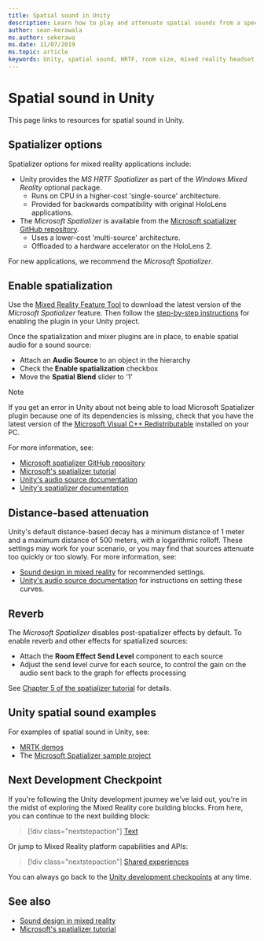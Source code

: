 ```yaml
---
title: Spatial sound in Unity
description: Learn how to play and attenuate spatial sounds from a specific 3D point within your Unity scene with examples.
author: sean-kerawala
ms.author: sekerawa
ms.date: 11/07/2019
ms.topic: article
keywords: Unity, spatial sound, HRTF, room size, mixed reality headset, windows mixed reality headset, virtual reality headset, MRTK, Mixed Reality Toolkit, spatializer, reverb
---
```


# Spatial sound in Unity

This page links to resources for spatial sound in Unity.

## Spatializer options

Spatializer options for mixed reality applications include:
* Unity provides the *MS HRTF Spatializer* as part of the *Windows Mixed Reality* optional package.
  * Runs on CPU in a higher-cost 'single-source' architecture.
  * Provided for backwards compatibility with original HoloLens applications.
* The *Microsoft Spatializer* is available from the [Microsoft spatializer GitHub repository](https://github.com/microsoft/spatialaudio-unity).
  * Uses a lower-cost 'multi-source' architecture.
  * Offloaded to a hardware accelerator on the HoloLens 2. 

For new applications, we recommend the *Microsoft Spatializer*.

## Enable spatialization

Use the [Mixed Reality Feature Tool](https://www.microsoft.com/en-us/download/details.aspx?id=102778) to download the latest version of the _Microsoft Spatializer_ feature.  Then follow the [step-by-step instructions](https://github.com/microsoft/spatialaudio-unity/blob/develop/Documentation/QuickStart.md#how-to-add-the-plugin-to-unity-projects) for enabling the plugin in your Unity project.

Once the spatialization and mixer plugins are in place, to enable spatial audio for a sound source:
* Attach an **Audio Source** to an object in the hierarchy
* Check the **Enable spatialization** checkbox
* Move the **Spatial Blend** slider to '1'

>[!NOTE]
>If you get an error in Unity about not being able to load Microsoft Spatializer plugin because one of its dependencies is missing, check that you have the latest version of the [Microsoft Visual C++ Redistributable](https://support.microsoft.com/en-us/help/2977003/the-latest-supported-visual-c-downloads) installed on your PC.

For more information, see:
* [Microsoft spatializer GitHub repository](https://github.com/microsoft/spatialaudio-unity)
* [Microsoft's spatializer tutorial](/training/modules/spatial-audio-tutorials-mrtk/)
* [Unity's audio source documentation](https://docs.unity3d.com/2019.3/Documentation/Manual/class-AudioSource.html)
* [Unity's spatializer documentation](https://docs.unity3d.com/Manual/VRAudioSpatializer.html)

## Distance-based attenuation

Unity's default distance-based decay has a minimum distance of 1 meter and a maximum distance of 500 meters, with a logarithmic rolloff. These settings may work for your scenario, or you may find that sources attenuate too quickly or too slowly. For more information, see:
* [Sound design in mixed reality](../../design/spatial-sound-design.md) for recommended settings.
* [Unity's audio source documentation](https://docs.unity3d.com/2019.3/Documentation/Manual/class-AudioSource.html) for instructions on setting these curves.

## Reverb

The _Microsoft Spatializer_ disables post-spatializer effects by default. To enable reverb and other effects for spatialized sources:
* Attach the **Room Effect Send Level** component to each source
* Adjust the send level curve for each source, to control the gain on the audio sent back to the graph for effects processing

See [Chapter 5 of the spatializer tutorial](/training/modules/spatial-audio-tutorials-mrtk/10-use-reverb-to-add-distance-to-spatial-audio) for details.

## Unity spatial sound examples

For examples of spatial sound in Unity, see:
* [MRTK demos](https://github.com/microsoft/MixedRealityToolkit-Unity/tree/main/Assets/MRTK/Examples/Demos/Audio)
* The [Microsoft Spatializer sample project](https://github.com/microsoft/spatialaudio-unity/tree/master/Samples/MicrosoftSpatializerSample)

## Next Development Checkpoint

If you're following the Unity development journey we've laid out, you're in the midst of exploring the Mixed Reality core building blocks. From here, you can continue to the next building block:

> [!div class="nextstepaction"]
> [Text](text-in-unity.md)

Or jump to Mixed Reality platform capabilities and APIs:

> [!div class="nextstepaction"]
> [Shared experiences](shared-experiences-in-unity.md)

You can always go back to the [Unity development checkpoints](unity-development-overview.md#2-core-building-blocks) at any time.

## See also

* [Sound design in mixed reality](../../design/spatial-sound-design.md)
* [Microsoft's spatializer tutorial](/training/modules/spatial-audio-tutorials-mrtk/)
